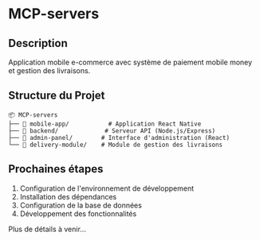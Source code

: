 # MCP-servers

## Description
Application mobile e-commerce avec système de paiement mobile money et gestion des livraisons.

## Structure du Projet
```
📦 MCP-servers
├── 📂 mobile-app/           # Application React Native
├── 📂 backend/             # Serveur API (Node.js/Express)
├── 📂 admin-panel/        # Interface d'administration (React)
└── 📂 delivery-module/    # Module de gestion des livraisons
```

## Prochaines étapes
1. Configuration de l'environnement de développement
2. Installation des dépendances
3. Configuration de la base de données
4. Développement des fonctionnalités

Plus de détails à venir...